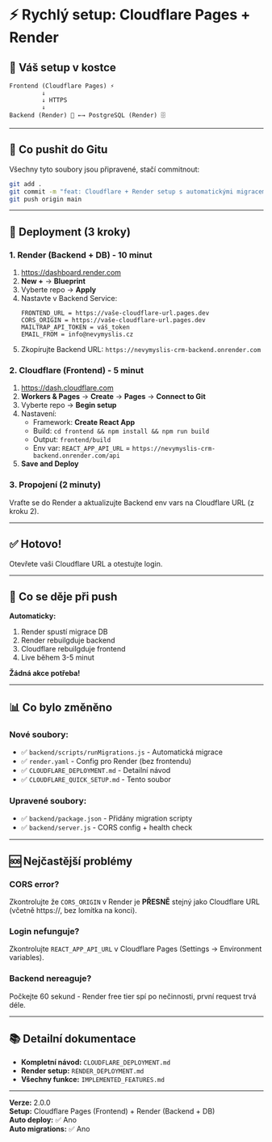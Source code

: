 # ⚡ Rychlý setup: Cloudflare Pages + Render

## 🎯 Váš setup v kostce

```
Frontend (Cloudflare Pages) ⚡
         ↓
         ↓ HTTPS
         ↓
Backend (Render) 🔧 ←→ PostgreSQL (Render) 🗄️
```

---

## 📝 Co pushit do Gitu

Všechny tyto soubory jsou připravené, stačí commitnout:

```bash
git add .
git commit -m "feat: Cloudflare + Render setup s automatickými migracemi"
git push origin main
```

---

## 🚀 Deployment (3 kroky)

### 1. Render (Backend + DB) - 10 minut

1. https://dashboard.render.com
2. **New +** → **Blueprint** 
3. Vyberte repo → **Apply**
4. Nastavte v Backend Service:
   ```
   FRONTEND_URL = https://vaše-cloudflare-url.pages.dev
   CORS_ORIGIN = https://vaše-cloudflare-url.pages.dev
   MAILTRAP_API_TOKEN = váš_token
   EMAIL_FROM = info@nevymyslis.cz
   ```
5. Zkopírujte Backend URL: `https://nevymyslis-crm-backend.onrender.com`

### 2. Cloudflare (Frontend) - 5 minut

1. https://dash.cloudflare.com
2. **Workers & Pages** → **Create** → **Pages** → **Connect to Git**
3. Vyberte repo → **Begin setup**
4. Nastavení:
   - Framework: **Create React App**
   - Build: `cd frontend && npm install && npm run build`
   - Output: `frontend/build`
   - Env var: `REACT_APP_API_URL` = `https://nevymyslis-crm-backend.onrender.com/api`
5. **Save and Deploy**

### 3. Propojení (2 minuty)

Vraťte se do Render a aktualizujte Backend env vars na Cloudflare URL (z kroku 2).

---

## ✅ Hotovo!

Otevřete vaši Cloudflare URL a otestujte login. 

---

## 🔄 Co se děje při push

**Automaticky:**
1. Render spustí migrace DB
2. Render rebuilgduje backend
3. Cloudflare rebuilgduje frontend
4. Live během 3-5 minut

**Žádná akce potřeba!**

---

## 📊 Co bylo změněno

### Nové soubory:
- ✅ `backend/scripts/runMigrations.js` - Automatická migrace
- ✅ `render.yaml` - Config pro Render (bez frontendu)
- ✅ `CLOUDFLARE_DEPLOYMENT.md` - Detailní návod
- ✅ `CLOUDFLARE_QUICK_SETUP.md` - Tento soubor

### Upravené soubory:
- ✅ `backend/package.json` - Přidány migration scripty
- ✅ `backend/server.js` - CORS config + health check

---

## 🆘 Nejčastější problémy

### CORS error?
Zkontrolujte že `CORS_ORIGIN` v Render je **PŘESNĚ** stejný jako Cloudflare URL (včetně https://, bez lomítka na konci).

### Login nefunguje?
Zkontrolujte `REACT_APP_API_URL` v Cloudflare Pages (Settings → Environment variables).

### Backend nereaguje?
Počkejte 60 sekund - Render free tier spí po nečinnosti, první request trvá déle.

---

## 📚 Detailní dokumentace

- **Kompletní návod:** `CLOUDFLARE_DEPLOYMENT.md`
- **Render setup:** `RENDER_DEPLOYMENT.md`
- **Všechny funkce:** `IMPLEMENTED_FEATURES.md`

---

**Verze:** 2.0.0  
**Setup:** Cloudflare Pages (Frontend) + Render (Backend + DB)  
**Auto deploy:** ✅ Ano  
**Auto migrations:** ✅ Ano
